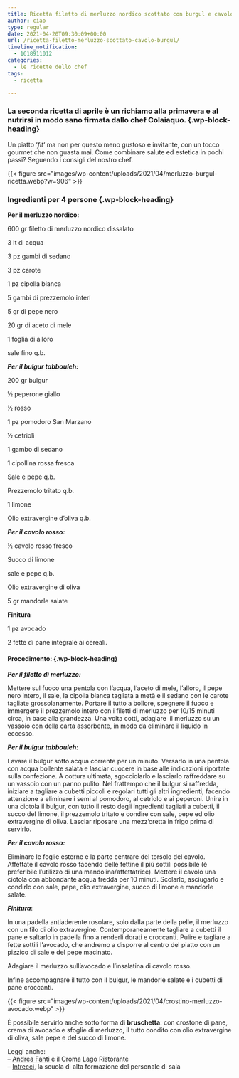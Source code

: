 ```yaml
---
title: Ricetta filetto di merluzzo nordico scottato con burgul e cavolo rosso
author: ciao
type: regular
date: 2021-04-20T09:30:09+00:00
url: /ricetta-filetto-merluzzo-scottato-cavolo-burgul/
timeline_notification:
  - 1618911012
categories:
  - le ricette dello chef
tags:
  - ricetta

---
```

### La seconda ricetta di aprile è un richiamo alla primavera e al nutrirsi in modo sano firmata dallo chef Colaiaquo.  {.wp-block-heading}

Un piatto &#8216;_fit_&#8216; ma non per questo meno gustoso e invitante, con un tocco gourmet che non guasta mai. Come combinare salute ed estetica in pochi passi? Seguendo i consigli del nostro chef.


{{< figure src="images/wp-content/uploads/2021/04/merluzzo-burgul-ricetta.webp?w=906" >}}


### Ingredienti per 4 persone {.wp-block-heading}

**Per il merluzzo nordico:**

600 gr filetto di merluzzo nordico dissalato

3 lt di acqua

3 pz gambi di sedano&nbsp;

3 pz carote&nbsp;

1 pz cipolla bianca

5 gambi di prezzemolo interi

5 gr di pepe nero

20 gr di aceto di mele

1 foglia di alloro

sale fino q.b.

**_Per il bulgur tabbouleh:_**

200 gr bulgur&nbsp;

½ peperone giallo&nbsp;

½ rosso

1 pz pomodoro San Marzano

½ cetrioli

1 gambo di sedano&nbsp;

1 cipollina rossa fresca

Sale e pepe q.b.

Prezzemolo tritato q.b.

1 limone

Olio extravergine d’oliva q.b.

**_Per il cavolo rosso:_**

½ cavolo rosso fresco

Succo di limone

sale e pepe q.b.

Olio extravergine di oliva

5 gr mandorle salate

**Finitura**

1 pz avocado&nbsp;

2 fette di pane integrale ai cereali.

#### **Procedimento:** {.wp-block-heading}

**_Per il filetto di merluzzo:_**

Mettere sul fuoco una pentola con l&#8217;acqua, l&#8217;aceto di mele, l&#8217;alloro, il pepe nero intero, il sale, la cipolla bianca tagliata a metà e il sedano con le carote tagliate grossolanamente. Portare il tutto a bollore, spegnere il fuoco e immergere il prezzemolo intero con i filetti di merluzzo per 10/15 minuti circa, in base alla grandezza. Una volta cotti, adagiare&nbsp; il merluzzo su un vassoio con della carta assorbente, in modo da eliminare il liquido in eccesso.

**_Per il bulgur tabbouleh:_**

Lavare il bulgur sotto acqua corrente per un minuto. Versarlo in una pentola con acqua bollente salata e lasciar cuocere in base alle indicazioni riportate sulla confezione. A cottura ultimata, sgocciolarlo e lasciarlo raffreddare su un vassoio con un panno pulito. Nel frattempo che il bulgur si raffredda, iniziare a tagliare a cubetti piccoli e regolari tutti gli altri ingredienti, facendo attenzione a eliminare i semi al pomodoro, al cetriolo e ai peperoni. Unire in una ciotola il bulgur, con tutto il resto degli ingredienti tagliati a cubetti, il succo del limone, il prezzemolo tritato e condire con sale, pepe ed olio extravergine di oliva. Lasciar riposare una mezz&#8217;oretta in frigo prima di servirlo.

**_Per il cavolo rosso:_**

Eliminare le foglie esterne e la parte centrare del torsolo del cavolo. Affettate il cavolo rosso facendo delle fettine il piú sottili possibile (è preferibile l&#8217;utilizzo di una mandolina/affettatrice). Mettere il cavolo una ciotola con abbondante acqua fredda per 10 minuti. Scolarlo, asciugarlo e condirlo con sale, pepe, olio extravergine, succo di limone e mandorle salate.

**_Finitura_**:

In una padella antiaderente rosolare, solo dalla parte della pelle, il merluzzo con un filo di olio extravergine. Contemporaneamente tagliare a cubetti il pane e saltarlo in padella fino a renderli dorati e croccanti. Pulire e tagliare a fette sottili l&#8217;avocado, che andremo a disporre al centro del piatto con un pizzico di sale e del pepe macinato.

Adagiare il merluzzo sull&#8217;avocado e l&#8217;insalatina di cavolo rosso.&nbsp;

Infine accompagnare il tutto con il bulgur, le mandorle salate e i cubetti di pane croccanti.


{{< figure src="images/wp-content/uploads/2021/04/crostino-merluzzo-avocado.webp" >}}


È possibile servirlo anche sotto forma di **bruschetta**: con crostone di pane, crema di avocado e sfoglie di merluzzo, il tutto condito con olio extravergine di oliva, sale pepe e del succo di limone.

Leggi anche:  
&#8211; <a href="https://aleepepe.com/2021/03/16/andrea-fanti-croma-lago-menu/" target="_blank" rel="noreferrer noopener">Andrea Fanti </a>e il Croma Lago Ristorante  
&#8211; <a href="https://aleepepe.com/2021/02/02/intervista-marta-cotarella-intrecci/" target="_blank" rel="noreferrer noopener">Intrecci,</a> la scuola di alta formazione del personale di sala
